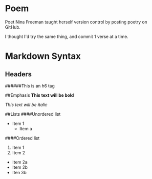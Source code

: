 # Poem
Poet Nina Freeman taught herself version control by posting poetry on GitHub.

I thought I'd try the same thing, and commit 1 verse at a time.
# Markdown Syntax
## Headers
######This is an h6 tag

##Emphasis
**This text will be bold**

*This text will be italic* 

##Lists
####Unordered list
* Item 1
  * Item a 

####Ordered list
1. Item 1
2. Item 2
  * Item 2a
  * Item 2b
  * Iten 3b
